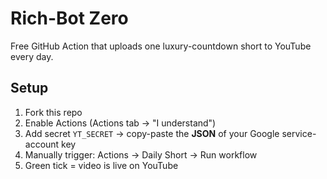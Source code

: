# Rich-Bot Zero
Free GitHub Action that uploads one luxury-countdown short to YouTube every day.

## Setup
1. Fork this repo  
2. Enable Actions (Actions tab → "I understand")  
3. Add secret `YT_SECRET` → copy-paste the **JSON** of your Google service-account key  
4. Manually trigger: Actions → Daily Short → Run workflow  
5. Green tick = video is live on YouTube
